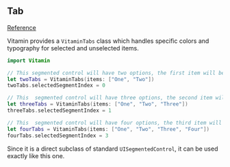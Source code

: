 ## Tab
[Reference](https://www.decathlon.design/726f8c765/v/0/p/705308-tabs/b/66de8b)

Vitamin provides a `VitaminTabs` class which handles specific colors and typography for selected and unselected items.

```swift
import Vitamin

// This segmented control will have two options, the first item will be selected and in footnoteBold text style and blue
let twoTabs = VitaminTabs(items: ["One", "Two"])
twoTabs.selectedSegmentIndex = 0

// This  segmented control will have three options, the second item will be selected and in footnoteBold text style and blue
let threeTabs = VitaminTabs(items: ["One", "Two", "Three"])
threeTabs.selectedSegmentIndex = 1

// This  segmented control will have four options, the third item will be selected and in footnoteBold text style and blue
let fourTabs = VitaminTabs(items: ["One", "Two", "Three", "Four"])
fourTabs.selectedSegmentIndex = 3
```

Since it is a direct subclass of standard `UISegmentedControl`, it can be used exactly like this one.
